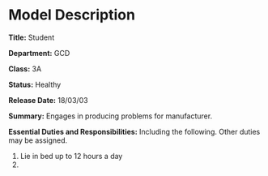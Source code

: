 # <strong>Model Description</strong>

<p><strong>Title:</strong> Student
 
<p><strong>Department:</strong> GCD

<p><strong>Class:</strong> 3A

<p><strong>Status:</strong> Healthy

<p><strong>Release Date:</strong> 18/03/03

<p><strong>Summary:</strong> Engages in producing problems for manufacturer.
 
<p><strong>Essential Duties and Responsibilities:</strong> Including the following. Other duties may be assigned.
 
1. Lie in bed up to 12 hours a day
2. 
